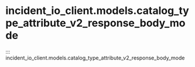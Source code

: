 # incident_io_client.models.catalog_type_attribute_v2_response_body_mode

::: incident_io_client.models.catalog_type_attribute_v2_response_body_mode